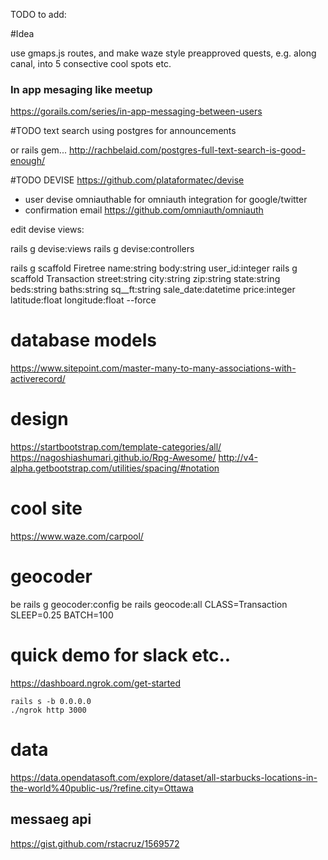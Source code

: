 TODO to add:

#Idea

use gmaps.js routes, and make waze style 
preapproved quests, 
e.g. along canal, into 
5 consective cool spots
etc.

### In app mesaging like meetup
https://gorails.com/series/in-app-messaging-between-users



#TODO 
text search using postgres
for announcements

or rails gem...
http://rachbelaid.com/postgres-full-text-search-is-good-enough/

#TODO DEVISE
https://github.com/plataformatec/devise
- user devise omniauthable for omniauth integration for google/twitter
- confirmation email
https://github.com/omniauth/omniauth




edit devise views:

rails g devise:views
rails g devise:controllers

rails g scaffold Firetree name:string body:string user_id:integer
rails g scaffold Transaction street:string city:string zip:string state:string beds:string baths:string sq__ft:string sale_date:datetime price:integer latitude:float longitude:float --force

# database models
https://www.sitepoint.com/master-many-to-many-associations-with-activerecord/

# design
https://startbootstrap.com/template-categories/all/
https://nagoshiashumari.github.io/Rpg-Awesome/
http://v4-alpha.getbootstrap.com/utilities/spacing/#notation

# cool site
https://www.waze.com/carpool/

# geocoder
be rails g geocoder:config
be rails geocode:all CLASS=Transaction SLEEP=0.25 BATCH=100



# quick demo for slack etc..
https://dashboard.ngrok.com/get-started

```
rails s -b 0.0.0.0
./ngrok http 3000
```


# data
https://data.opendatasoft.com/explore/dataset/all-starbucks-locations-in-the-world%40public-us/?refine.city=Ottawa



## messaeg api
https://gist.github.com/rstacruz/1569572
